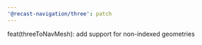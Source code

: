 ```yaml
---
'@recast-navigation/three': patch
---
```


feat(threeToNavMesh): add support for non-indexed geometries
